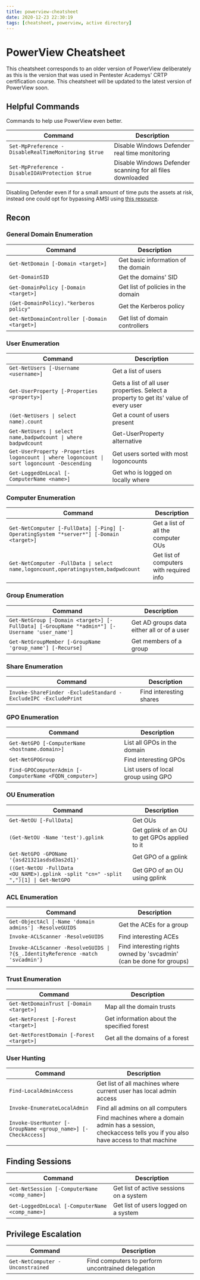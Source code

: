 ```yaml
---
title: powerview-cheatsheet
date: 2020-12-23 22:30:19
tags: [cheatsheet, powerview, active directory]
---
```


# PowerView Cheatsheet

This cheatsheet corresponds to an older version of PowerView deliberately as this is the version that was used in Pentester Academys' CRTP certification course. This cheatsheet will be updated to the latest version of PowerView soon.

## Helpful Commands

Commands to help use PowerView even better.

| Command | Description |
| ------------- | ------- | 
| `Set-MpPreference -DisableRealTimeMonitoring $true` | Disable Windows Defender real time monitoring |
| `Set-MpPreference -DisableIOAVProtection $true` | Disable Windows Defender scanning for all files downloaded |

Disabling Defender even if for a small amount of time puts the assets at risk, instead one could opt for bypassing AMSI using [this resource](https://amsi.fail/).

## Recon

### General Domain Enumeration

| Command | Description |
| ------- | ----------- |
| `Get-NetDomain [-Domain <target>]` | Get basic information of the domain |
| `Get-DomainSID` | Get the domains' SID |
| `Get-DomainPolicy [-Domain <target>]` | Get list of policies in the domain |
| `(Get-DomainPolicy)."kerberos policy"` | Get the Kerberos policy |
| `Get-NetDomainController [-Domain <target>]` | Get list of domain controllers |

### User Enumeration

| Command | Description |
| ------------- | ------- | 
| `Get-NetUsers [-Username <username>]` | Get a list of users |
| `Get-UserProperty [-Properties <property>]` | Gets a list of all user properties. Select a property to get its' value of every user |
| `(Get-NetUsers \| select name).count` | Get a count of users present |
| `Get-NetUsers \| select name,badpwdcount \| where badpwdcount` | Get-UserProperty alternative |
| `Get-UserProperty -Properties logoncount \| where logoncount \| sort logoncount -Descending` | Get users sorted with most logoncounts |
| `Get-LoggedOnLocal [-ComputerName <name>]` | Get who is logged on locally where |

### Computer Enumeration

| Command | Description |
| ------------- | ------- |
| `Get-NetComputer [-FullData] [-Ping] [-OperatingSystem "*server*"] [-Domain <target>]` | Get a list of all the computer OUs |
| `Get-NetComputer -FullData \| select name,logoncount,operatingsystem,badpwdcount` | Get list of computers with required info |

### Group Enumeration

| Command | Description |
| ------------- | ------- |
| `Get-NetGroup [-Domain <target>] [-FullData] [-GroupName "*admin*"] [-Username 'user_name']` | Get AD groups data either all or of a user |
| `Get-NetGroupMember [-GroupName 'group_name'] [-Recurse]` | Get members of a group |

### Share Enumeration

| Command | Description |
| ------------- | ------- | 
| `Invoke-ShareFinder -ExcludeStandard -ExcludeIPC -ExcludePrint` | Find interesting shares |

### GPO Enumeration
| Command | Description |
| ------------- | ------- | 
| `Get-NetGPO [-ComputerName <hostname.domain>]` | List all GPOs in the domain |
| `Get-NetGPOGroup` | Find interesting GPOs |
| `Find-GPOComputerAdmin [-ComputerName <FQDN_computer>]` | List users of local group using GPO |

### OU Enumeration

| Command | Description |
| ------------- | ------- | 
| `Get-NetOU [-FullData]` | Get OUs |
| `(Get-NetOU -Name 'test').gplink` | Get gplink of an OU to get GPOs applied to it |
| `Get-NetGPO -GPOName '{asd21321asdsd3as2d1}'` | Get GPO of a gplink |
| `((Get-NetOU -FullData <OU_NAME>).gplink -split "cn=" -split ",")[1] \| Get-NetGPO` | Get GPO of an OU using gplink |

### ACL Enumeration

| Command | Description |
| ------------- | ------- | 
| `Get-ObjectAcl [-Name 'domain admins'] -ResolveGUIDS` | Get the ACEs for a group |
| `Invoke-ACLScanner -ResolveGUIDS` | Find interesting ACEs |
| `Invoke-ACLScanner -ResolveGUIDS \| ?{$_.IdentityReference -match 'svcadmin'}` | Find interesting rights owned by 'svcadmin' (can be done for groups) |

### Trust Enumeration

| Command | Description |
| ------------- | ------- | 
| `Get-NetDomainTrust [-Domain <target>]` | Map all the domain trusts |
| `Get-NetForest [-Forest <target>]` | Get information about the specified forest |
| `Get-NetForestDomain [-Forest <target>]` | Get all the domains of a forest |

### User Hunting

| Command | Description |
| ------------- | ------- | 
| `Find-LocalAdminAccess` | Get list of all machines where current user has local admin access |
| `Invoke-EnumerateLocalAdmin` | Find all admins on all computers |
| `Invoke-UserHunter [-GroupName <group_name>] [-CheckAccess]` | Find machines where a domain admin has a session, checkaccess tells you if you also have access to that machine |


## Finding Sessions

| Command | Description |
| ------------- | ------- | 
| `Get-NetSession [-ComputerName <comp_name>]` | Get list of active sessions on a system |
| `Get-LoggedOnLocal [-ComputerName <comp_name>]` | Get list of users logged on a system |


## Privilege Escalation

| Command | Description |
| ------------- | ------- | 
| `Get-NetComputer -Unconstrained` | Find computers to perform uncontrained delegation |
